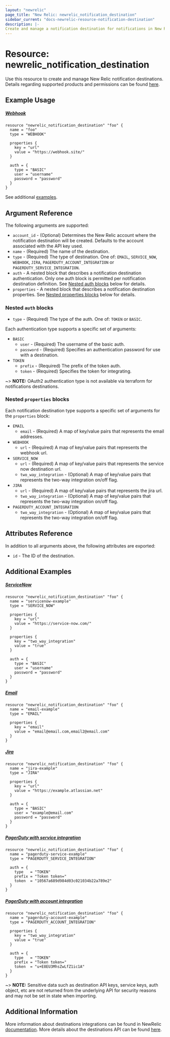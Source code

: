 ```yaml
---
layout: "newrelic"
page_title: "New Relic: newrelic_notification_destination"
sidebar_current: "docs-newrelic-resource-notification-destination"
description: |-
Create and manage a notification destination for notifications in New Relic.
---
```


# Resource: newrelic\_notification\_destination

Use this resource to create and manage New Relic notification destinations. Details regarding supported products and permissions can be found [here](https://docs.newrelic.com/docs/alerts-applied-intelligence/notifications/destinations).

## Example Usage

##### [Webhook](https://docs.newrelic.com/docs/alerts-applied-intelligence/notifications/notification-integrations/#webhook)
```hcl
resource "newrelic_notification_destination" "foo" {
  name = "foo"
  type = "WEBHOOK"

  properties {
    key = "url"
    value = "https://webhook.site/"
  }

  auth = {
    type = "BASIC"
    user = "username"
    password = "password"
  }
}
```
See additional [examples](#additional-examples).

## Argument Reference

The following arguments are supported:

* `account_id` - (Optional) Determines the New Relic account where the notification destination will be created. Defaults to the account associated with the API key used.
* `name` - (Required) The name of the destination.
* `type` - (Required) The type of destination.  One of: `EMAIL`, `SERVICE_NOW`, `WEBHOOK`, `JIRA`, `PAGERDUTY_ACCOUNT_INTEGRATION` or `PAGERDUTY_SERVICE_INTEGRATION`.
* `auth` - A nested block that describes a notification destination authentication. Only one auth block is permitted per notification destination definition.  See [Nested auth blocks](#nested-auth-blocks) below for details.
* `properties` - A nested block that describes a notification destination properties. See [Nested properties blocks](#nested-properties-blocks) below for details.

### Nested `auth` blocks

* `type` - (Required) The type of the auth.  One of: `TOKEN` or `BASIC`.

Each authentication type supports a specific set of arguments:

* `BASIC`
  * `user` - (Required) The username of the basic auth.
  * `password` - (Required) Specifies an authentication password for use with a destination.
* `TOKEN`
  * `prefix` - (Required) The prefix of the token auth.
  * `token` - (Required) Specifies the token for integrating.

~> **NOTE:** OAuth2 authentication type is not available via terraform for notifications destinations.

### Nested `properties` blocks

Each notification destination type supports a specific set of arguments for the `properties` block:

* `EMAIL`
  * `email` - (Required) A map of key/value pairs that represents the email addresses.
* `WEBHOOK`
  * `url` - (Required) A map of key/value pairs that represents the webhook url.
* `SERVICE_NOW`
  * `url` - (Required) A map of key/value pairs that represents the service now destination url.
  * `two_way_integration` - (Optional) A map of key/value pairs that represents the two-way integration on/off flag.
* `JIRA`
  * `url` - (Required) A map of key/value pairs that represents the jira url.
  * `two_way_integration` - (Optional) A map of key/value pairs that represents the two-way integration on/off flag.
* `PAGERDUTY_ACCOUNT_INTEGRATION`
  * `two_way_integration` - (Optional) A map of key/value pairs that represents the two-way integration on/off flag.

## Attributes Reference

In addition to all arguments above, the following attributes are exported:

* `id` - The ID of the destination.

## Additional Examples

##### [ServiceNow](https://docs.newrelic.com/docs/alerts-applied-intelligence/notifications/notification-integrations/#servicenow)

```hcl
resource "newrelic_notification_destination" "foo" {
  name = "servicenow-example"
  type = "SERVICE_NOW"

  properties {
    key = "url"
    value = "https://service-now.com/"
  }

  properties {
    key = "two_way_integration"
    value = "true"
  }

  auth = {
    type = "BASIC"
    user = "username"
    password = "password"
  }
}
```

##### [Email](https://docs.newrelic.com/docs/alerts-applied-intelligence/notifications/notification-integrations/#email)
```hcl
resource "newrelic_notification_destination" "foo" {
  name = "email-example"
  type = "EMAIL"

  properties {
    key = "email"
    value = "email@email.com,email2@email.com"
  }
}
```

##### [Jira](https://docs.newrelic.com/docs/alerts-applied-intelligence/notifications/notification-integrations/#jira)
```hcl
resource "newrelic_notification_destination" "foo" {
  name = "jira-example"
  type = "JIRA"

  properties {
    key = "url"
    value = "https://example.atlassian.net"
  }
  
  auth = {
    type = "BASIC"
    user = "example@email.com"
    password = "password"
  }
}
```

##### [PagerDuty with service integration](https://docs.newrelic.com/docs/alerts-applied-intelligence/notifications/notification-integrations/#pagerduty-sli)
```hcl
resource "newrelic_notification_destination" "foo" {
  name = "pagerduty-service-example"
  type = "PAGERDUTY_SERVICE_INTEGRATION"

  auth = {
    type   = "TOKEN"
    prefix = "Token token="
    token  = "10567a689d984d03c021034b22a789e2"
  }
}
```

##### [PagerDuty with account integration](https://docs.newrelic.com/docs/alerts-applied-intelligence/notifications/notification-integrations/#pagerduty-ali)
```hcl
resource "newrelic_notification_destination" "foo" {
  name = "pagerduty-account-example"
  type = "PAGERDUTY_ACCOUNT_INTEGRATION"

  properties {
    key = "two_way_integration"
    value = "true"
  }

  auth = {
    type   = "TOKEN"
    prefix = "Token token="
    token  = "u+E8EU3MhsZwLfZ1ic1A"
  }
}
``` 


~> **NOTE:** Sensitive data such as destination API keys, service keys, auth object, etc are not returned from the underlying API for security reasons and may not be set in state when importing.

## Additional Information
More information about destinations integrations can be found in NewRelic [documentation](https://docs.newrelic.com/docs/alerts-applied-intelligence/notifications/notification-integrations/).
More details about the destinations API can be found [here](https://docs.newrelic.com/docs/apis/nerdgraph/examples/nerdgraph-api-notifications-destinations).
